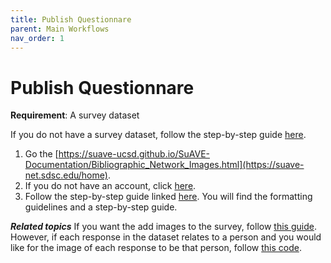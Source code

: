 ```yaml
---
title: Publish Questionnare
parent: Main Workflows
nav_order: 1
---
```


# Publish Questionnare

**Requirement**: A survey dataset

If you do not have a survey dataset, follow the step-by-step guide [here]().

1. Go the [https://suave-ucsd.github.io/SuAVE-Documentation/Bibliographic_Network_Images.html](https://suave-net.sdsc.edu/home).
2. If you do not have an account, click [here](https://suave-ucsd.github.io/SuAVE-Documentation/create_account.html).
3. Follow the step-by-step guide linked [here](https://suave-ucsd.github.io/SuAVE-Documentation/create_configure_data.html). You will find the formatting guidelines and a step-by-step guide.

***Related topics***
If you want the add images to the survey, follow [this guide](https://suave-ucsd.github.io/SuAVE-Documentation/find_images_for_your_survey.html). However, if each response in the dataset relates to a person and you would like for the image of each response to be that person, follow [this code](https://suave-ucsd.github.io/SuAVE-Documentation/Bibliographic_Network_Images.html).

